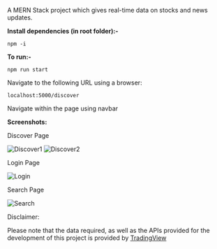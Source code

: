 A MERN Stack project which gives real-time data on stocks and news updates.

**Install dependencies (in root folder):-**

```npm -i```

**To run:-**

```npm run start```

Navigate to the following URL using a browser:

```localhost:5000/discover```

Navigate within the page using navbar

**Screenshots:**


Discover Page

![Discover1](images/Discover1.jpg)
![Discover2](images/Discover2.jpg)

Login Page

![Login](images/Login.jpg)

Search Page

![Search](images/Search.jpg)


Disclaimer:

Please note that the data required, as well as the APIs provided for the development of this project is provided by [TradingView](https://in.tradingview.com/ "TradingView")
